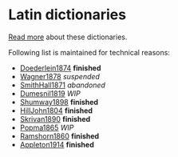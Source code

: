 # Latin dictionaries

[Read more](https://nikita-moor.github.io/dictionaries/) about these dictionaries.

Following list is maintained for technical reasons:

* [Doederlein1874][1] **finished**
* [Wagner1878][2] _suspended_
* [SmithHall1871][3] _abandoned_
* [Dumesnil1819][4] _WIP_
* [Shumway1898][5] **finished**
* [HillJohn1804][6] **finished**
* [Skrivan1890][7] **finished**
* [Popma1865][8] _WIP_
* [Ramshorn1860][9] **finished**
* [Appleton1914][10] **finished**

[1]: https://github.com/nikita-moor/latin-dictionary/tree/master/Doederlein1874
[2]: https://github.com/nikita-moor/latin-dictionary/tree/master/Wagner1878
[3]: https://github.com/nikita-moor/latin-dictionary/tree/master/SmithHall1871
[4]: https://github.com/nikita-moor/latin-dictionary/tree/master/Dumesnil1819
[5]: https://github.com/nikita-moor/latin-dictionary/tree/master/Shumway1898
[6]: https://github.com/nikita-moor/latin-dictionary/tree/master/HillJohn1804
[7]: https://github.com/nikita-moor/latin-dictionary/tree/master/Skrivan1890
[8]: https://github.com/nikita-moor/latin-dictionary/tree/master/Popma1865
[9]: https://github.com/nikita-moor/latin-dictionary/tree/master/Ramshorn1860
[10]: https://github.com/nikita-moor/latin-dictionary/tree/master/Appleton1914


